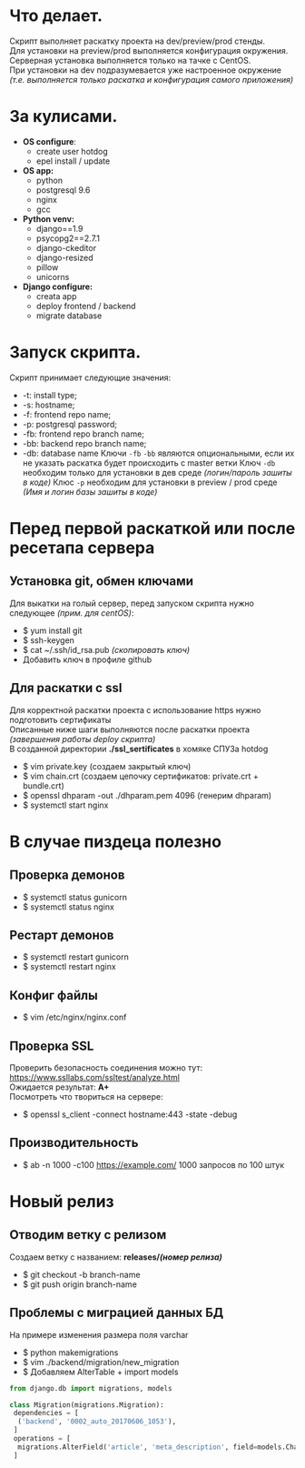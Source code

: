 # Что делает.
Скрипт выполняет раскатку проекта на dev/preview/prod стенды.
<br>
Для установки на preview/prod выполняется конфигурация окружения.
<br>
Серверная установка выполняется только на тачке с CentOS.
<br>
При установки на dev подразумевается уже настроенное окружение
<br>
_(т.е. выполняется только раскатка и конфигурация самого приложения)_
# За кулисами.
* **OS configure**:
  * create user hotdog
  * epel install / update
* **OS app:**
  * python
  * postgresql 9.6
  * nginx
  * gcc
* **Python venv:**
  * django==1.9
  * psycopg2==2.7.1
  * django-ckeditor
  * django-resized
  * pillow
  * unicorns
* **Django configure:**
  * creata app
  * deploy frontend / backend
  * migrate database
# Запуск скрипта.
Скрипт принимает следующие значения:
* -t:  install type;
* -s:  hostname;
* -f:  frontend repo name;
* -p:  postgresql password;
* -fb: frontend repo branch name;
* -bb: backend repo branch name;
* -db: database name
Ключи `-fb` `-bb` являются опциональными, если их не указать раскатка будет происходить с master ветки
Ключ `-db` необходим только для установки в дев среде _(логин/пароль зашиты в коде)_
Клюс `-p` необходим для установки в preview / prod среде _(Имя и логин базы зашиты в коде)_
# Перед первой раскаткой или после ресетапа сервера
## Установка git, обмен ключами
Для выкатки на голый сервер, перед запуском скрипта нужно следующее _(прим. для centOS)_:
* $ yum install git
* $ ssh-keygen
* $ cat ~/.ssh/id_rsa.pub _(скопировать ключ)_
* Добавить ключ в профиле github
## Для раскатки с ssl
Для корректной раскатки проекта с использование https нужно подготовить сертификаты
<br>
Описанные ниже шаги выполняются после раскатки проекта _(завершения работы deploy скрипта)_
<br>
В созданной директории **./ssl_sertificates** в хомяке СПУЗа hotdog
* $ vim private.key (создаем закрытый ключ)
* $ vim chain.crt   (создаем цепочку сертификатов: private.crt + bundle.crt)
* $ openssl dhparam -out ./dhparam.pem 4096  (генерим dhparam)
* $ systemctl start nginx
# В случае пиздеца полезно
## Проверка демонов
- $ systemctl status gunicorn
- $ systemctl status nginx
## Рестарт демонов
- $ systemctl restart gunicorn
- $ systemctl restart nginx
## Конфиг файлы
- $ vim /etc/nginx/nginx.conf
## Проверка SSL
Проверить безопасность соединения можно тут:
<br>
https://www.ssllabs.com/ssltest/analyze.html
<br>
Ожидается результат: **A+**
<br>
Посмотреть что твориться на сервере:
- $ openssl s_client -connect hostname:443 -state -debug
## Производительность
- $ ab -n 1000 -c100 https://example.com/
1000 запросов по 100 штук

# Новый релиз
## Отводим ветку с релизом
Создаем ветку с названием: **releases/_(номер релиза)_**
- $ git checkout -b branch-name
- $ git push origin branch-name
## Проблемы с миграцией данных БД
На примере изменения размера поля varchar
- $ python makemigrations
- $ vim ./backend/migration/new_migration
- $ Добавляем AlterTable + import models
```python
from django.db import migrations, models

class Migration(migrations.Migration):
 dependencies = [
  ('backend', '0002_auto_20170606_1053'),
 ]
 operations = [
  migrations.AlterField('article', 'meta_description', field=models.CharField(max_length=255))
 ]
```
